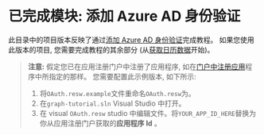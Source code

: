 # <a name="completed-module-add-azure-ad-authentication"></a>已完成模块: 添加 Azure AD 身份验证

此目录中的项目版本反映了通过[添加 Azure AD 身份验证](https://docs.microsoft.com/graph/training/uwp-tutorial?tutorial-step=3)完成教程。 如果您使用此版本的项目, 您需要完成教程的其余部分 (从[获取日历数据](https://docs.microsoft.com/graph/training/uwp-tutorial?tutorial-step=4)开始)。

> **注意:** 假定您已在应用注册门户中注册了应用程序, 如在[门户中注册应用](https://docs.microsoft.com/graph/training/uwp-tutorial?tutorial-step=2)程序中所指定的那样。 您需要配置此示例版本, 如下所示:
>
> 1. 将`OAuth.resw.example`文件重命名`OAuth.resw`为。
> 1. 在`graph-tutorial.sln` Visual Studio 中打开。
> 1. 在 visual `OAuth.resw` studio 中编辑文件。将`YOUR_APP_ID_HERE`替换为你从应用注册门户获取的**应用程序 Id** 。